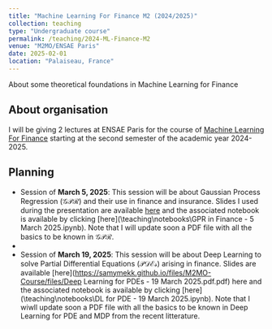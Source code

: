 ```yaml
---
title: "Machine Learning For Finance M2 (2024/2025)"
collection: teaching
type: "Undergraduate course"
permalink: /teaching/2024-ML-Finance-M2
venue: "M2MO/ENSAE Paris"
date: 2025-02-01
location: "Palaiseau, France"
---
```


About some theoretical foundations in Machine Learning for Finance 

## About organisation

I will be giving 2 lectures at ENSAE Paris for the course of [Machine Learning For Finance](https://www.ensae.fr/courses/82) starting at the second semester of the academic year 2024-2025.  

## Planning


- Session of **March 5, 2025**: This session will be about Gaussian Process Regression ($\mathcal{GPR}$) and their use in finance and insurance. Slides I used during the presentation are available [here](https://samymekk.github.io/files/M2MO-Course/GPR-Presentation.pdf) and the associated notebook is available by clicking [here](\teaching\notebooks\GPR in Finance - 5 March 2025.ipynb). Note that I will update soon a PDF file with all the basics to be known in $\mathcal{GPR}$.
- 
- Session of **March 19, 2025**: This session will be about Deep Learning to solve Partial Differential Equations ($\mathcal{PDEs})$ arising in finance. Slides are available [here](https://samymekk.github.io/files/M2MO-Course/files/Deep Learning for PDEs - 19 March 2025.pdf.pdf) here and the associated notebook is available by clicking [here](\teaching\notebooks\DL for PDE -  19 March 2025.ipynb). Note that I wiwll update soon a PDF file with all the basics to be known in Deep Learning for PDE and MDP from the recent litterature.

